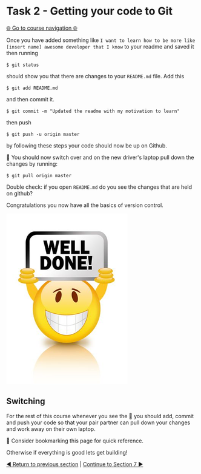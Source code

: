 Task 2 - Getting your code to Git
================================

[:globe_with_meridians: Go to course navigation :globe_with_meridians:](./navigation.md)

Once you have added something like `I want to learn how to be more like [insert name] awesome developer that I know` to your readme and saved it then running 

``` 
$ git status
```

should show you that there are changes to your `README.md` file. Add this

```
$ git add README.md
```

and then commit it.

```
$ git commit -m "Updated the readme with my motivation to learn"
```

then push

```
$ git push -u origin master
```

by following these steps your code should now be up on Github.

:twisted_rightwards_arrows: You should now switch over and on the new driver's laptop pull down the changes by running:

```
$ git pull origin master
``` 

Double check: if you open `README.md` do you see the changes that are held on github? 

Congratulations you now have all the basics of version control.

![Good job](../images/goodJob.png)

Switching
---------

For the rest of this course whenever you see the :twisted_rightwards_arrows: you should add, commit and push your code so that your pair partner can pull down your changes and work away on their own laptop. 

:blue_book: Consider bookmarking this page for quick reference.

Otherwise if everything is good lets get building!

[:arrow_backward: Return to previous section](../courseSections/section6.md) | [Continue to Section 7 :arrow_forward:](../courseSections/section7.md)
